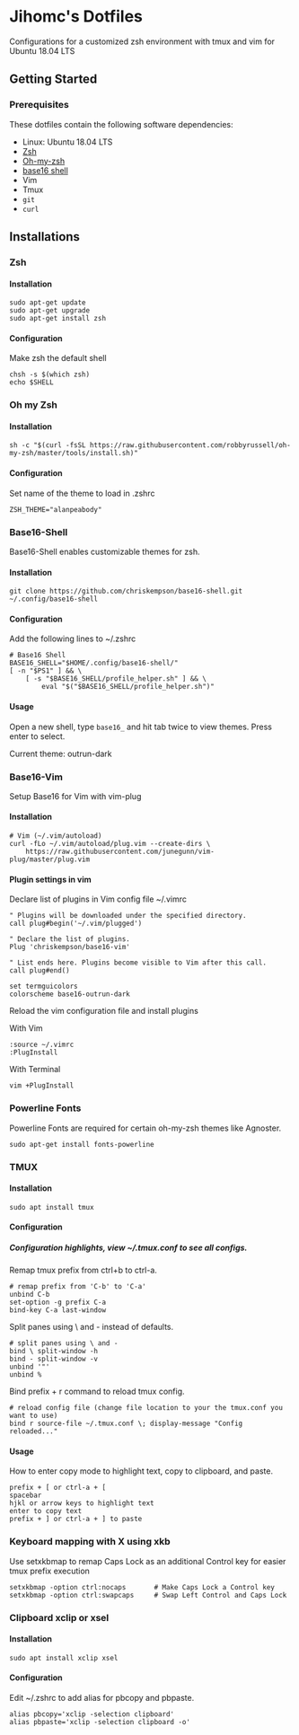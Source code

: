 # Jihomc's Dotfiles


Configurations for a customized zsh environment with tmux and vim for Ubuntu 18.04 LTS 



 
## Getting Started 



### Prerequisites

These dotfiles contain the following software dependencies:

* Linux: Ubuntu 18.04 LTS 
* [Zsh](https://zsh.org) 
* [Oh-my-zsh](https://github.com/ohmyzsh/ohmyzsh)
* [base16 shell](https://github.com/chriskempson/base16-shell)
* Vim
* Tmux
* `git`
* `curl`




## Installations



### Zsh

#### Installation

```shell
sudo apt-get update
sudo apt-get upgrade
sudo apt-get install zsh
```

#### Configuration

Make zsh the default shell

```shell
chsh -s $(which zsh)
echo $SHELL
```


### Oh my Zsh 

#### Installation

```shell
sh -c "$(curl -fsSL https://raw.githubusercontent.com/robbyrussell/oh-my-zsh/master/tools/install.sh)"
```

#### Configuration

Set name of the theme to load in .zshrc

```shell
ZSH_THEME="alanpeabody"
```



### Base16-Shell 

Base16-Shell enables customizable themes for zsh.

#### Installation

```shell
git clone https://github.com/chriskempson/base16-shell.git ~/.config/base16-shell
```

#### Configuration

Add the following lines to ~/.zshrc

```shell
# Base16 Shell
BASE16_SHELL="$HOME/.config/base16-shell/"
[ -n "$PS1" ] && \
    [ -s "$BASE16_SHELL/profile_helper.sh" ] && \
        eval "$("$BASE16_SHELL/profile_helper.sh")"
```

#### Usage

Open a new shell, type `base16_` and hit tab twice to view themes. Press enter to select.

Current theme: outrun-dark




### Base16-Vim

Setup Base16 for Vim with vim-plug

#### Installation

```shell
# Vim (~/.vim/autoload)
curl -fLo ~/.vim/autoload/plug.vim --create-dirs \
    https://raw.githubusercontent.com/junegunn/vim-plug/master/plug.vim
```

#### Plugin settings in vim 

Declare list of plugins in Vim config file ~/.vimrc

```shell
" Plugins will be downloaded under the specified directory.
call plug#begin('~/.vim/plugged')

" Declare the list of plugins.
Plug 'chriskempson/base16-vim'

" List ends here. Plugins become visible to Vim after this call.
call plug#end()

set termguicolors
colorscheme base16-outrun-dark
```

Reload the vim configuration file and install plugins

With Vim

```shell
:source ~/.vimrc
:PlugInstall
```

With Terminal

```shell
vim +PlugInstall
```





### Powerline Fonts 

Powerline Fonts are required for certain oh-my-zsh themes like Agnoster.

```shell
sudo apt-get install fonts-powerline
```




### TMUX 

#### Installation

```shell
sudo apt install tmux
```

#### Configuration

##### Configuration highlights, view ~/.tmux.conf to see all configs.

Remap tmux prefix from ctrl+b to ctrl-a.

```shell
# remap prefix from 'C-b' to 'C-a'
unbind C-b
set-option -g prefix C-a
bind-key C-a last-window
```

Split panes using \ and - instead of defaults.

```shell
# split panes using \ and -
bind \ split-window -h
bind - split-window -v
unbind '"'
unbind %
```

Bind prefix + r command to reload tmux config.

```shell
# reload config file (change file location to your the tmux.conf you want to use)
bind r source-file ~/.tmux.conf \; display-message "Config reloaded..."
```

#### Usage

How to enter copy mode to highlight text, copy to clipboard, and paste.

```shell
prefix + [ or ctrl-a + [
spacebar
hjkl or arrow keys to highlight text
enter to copy text
prefix + ] or ctrl-a + ] to paste
```


### Keyboard mapping with X using xkb 

Use setxkbmap to remap Caps Lock as an additional Control key for easier tmux prefix execution

```shell
setxkbmap -option ctrl:nocaps		# Make Caps Lock a Control key
setxkbmap -option ctrl:swapcaps		# Swap Left Control and Caps Lock
```




### Clipboard xclip or xsel

#### Installation

```shell
sudo apt install xclip xsel
```

#### Configuration

Edit ~/.zshrc to add alias for pbcopy and pbpaste.

```shell
alias pbcopy='xclip -selection clipboard'
alias pbpaste='xclip -selection clipboard -o'
```

